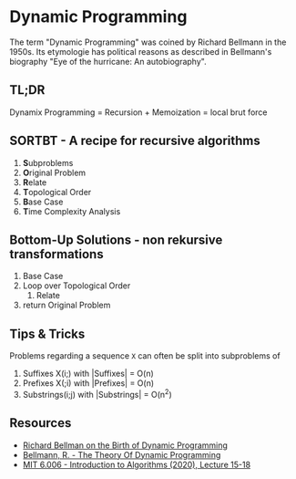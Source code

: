 # Dynamic Programming
The term "Dynamic Programming" was coined by Richard Bellmann in the 1950s. Its etymologie has political reasons as described in Bellmann's biography "Eye of the hurricane: An autobiography".

## TL;DR
Dynamix Programming = Recursion + Memoization = local brut force

## SORTBT - A recipe for recursive algorithms
1. **S**ubproblems
2. **O**riginal Problem
3. **R**elate
4. **T**opological Order
5. **B**ase Case
6. **T**ime Complexity Analysis

## Bottom-Up Solutions - non rekursive transformations
1. Base Case
2. Loop over Topological Order
    1. Relate 
3. return Original Problem

## Tips & Tricks
Problems regarding a sequence `X` can often be split into subproblems of
1. Suffixes X(i;) with |Suffixes| = O(n)
2. Prefixes X(;i) with |Prefixes| = O(n)
3. Substrings(i;j) with |Substrings| = O(n<sup>2</sup>)

## Resources
- [Richard Bellman on the Birth of Dynamic Programming](https://www.researchgate.net/publication/220243993_Richard_Bellman_on_the_Birth_of_Dynamic_Programming)
- [Bellmann, R. - The Theory Of Dynamic Programming](https://www.rand.org/content/dam/rand/pubs/papers/2008/P550.pdf)
- [MIT 6.006 - Introduction to Algorithms (2020), Lecture 15-18](https://ocw.mit.edu/courses/electrical-engineering-and-computer-science/6-006-introduction-to-algorithms-spring-2020/)
